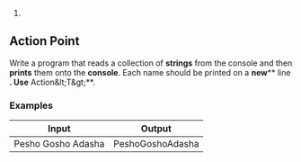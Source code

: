 1.
## Action Point

Write a program that reads a collection of **strings** from the console and then **prints** them onto the **console**. Each name should be printed on a **new**** line **. Use** Action\&lt;T\&gt;**.

### Examples

| **Input** | **Output** |
| --- | --- |
| Pesho Gosho Adasha | PeshoGoshoAdasha |

